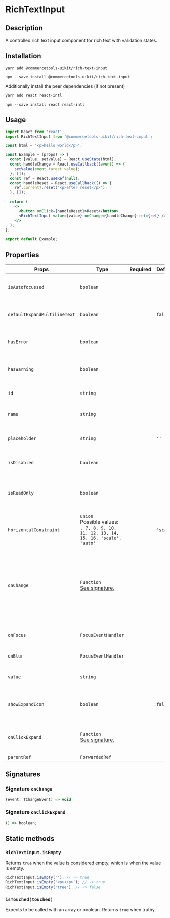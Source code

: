 <!-- THIS IS AN AUTOGENERATED FILE. DO NOT EDIT THIS FILE DIRECTLY. -->
<!-- This file is created by the `yarn generate-readme` script. -->

# RichTextInput

## Description

A controlled rich text input component for rich text with validation states.

## Installation

```
yarn add @commercetools-uikit/rich-text-input
```

```
npm --save install @commercetools-uikit/rich-text-input
```

Additionally install the peer dependencies (if not present)

```
yarn add react react-intl
```

```
npm --save install react react-intl
```

## Usage

```jsx
import React from 'react';
import RichTextInput from '@commercetools-uikit/rich-text-input';

const html = '<p>hello world</p>';

const Example = (props) => {
  const [value, setValue] = React.useState(html);
  const handleChange = React.useCallback((event) => {
    setValue(event.target.value);
  }, []);
  const ref = React.useRef(null);
  const handleReset = React.useCallback(() => {
    ref.current?.reset('<p>after reset</p>');
  }, []);

  return (
    <>
      <button onClick={handleReset}>Reset</button>
      <RichTextInput value={value} onChange={handleChange} ref={ref} />
    </>
  );
};

export default Example;
```

## Properties

| Props                        | Type                                                                                      | Required | Default   | Description                                                                                                               |
| ---------------------------- | ----------------------------------------------------------------------------------------- | :------: | --------- | ------------------------------------------------------------------------------------------------------------------------- |
| `isAutofocussed`             | `boolean`                                                                                 |          |           | Focus the control when it is mounted                                                                                      |
| `defaultExpandMultilineText` | `boolean`                                                                                 |          | `false`   | Expands multiline text input initially                                                                                    |
| `hasError`                   | `boolean`                                                                                 |          |           | Indicates the input field has an error                                                                                    |
| `hasWarning`                 | `boolean`                                                                                 |          |           | Indicates the input field has warning                                                                                     |
| `id`                         | `string`                                                                                  |          |           | Used as the HTML `id` attribute.                                                                                          |
| `name`                       | `string`                                                                                  |          |           | Used as the HTML `name` attribute.                                                                                        |
| `placeholder`                | `string`                                                                                  |          | `''`      | Placeholder value to show in the input field                                                                              |
| `isDisabled`                 | `boolean`                                                                                 |          |           | Disables the rich text input                                                                                              |
| `isReadOnly`                 | `boolean`                                                                                 |          |           | Indicates that the rich text input is displaying read-only content                                                        |
| `horizontalConstraint`       | `union`<br/>Possible values:<br/>`, 7, 8, 9, 10, 11, 12, 13, 14, 15, 16, 'scale', 'auto'` |          | `'scale'` | Horizontal size limit of the input fields                                                                                 |
| `onChange`                   | `Function`<br/>[See signature.](#signature-onChange)                                      |          |           | Called with an event containing the new value. Required when input is not read only. Parent should pass it back as value. |
| `onFocus`                    | `FocusEventHandler`                                                                       |          |           | Called when input is focused                                                                                              |
| `onBlur`                     | `FocusEventHandler`                                                                       |          |           | Called when input is blurred                                                                                              |
| `value`                      | `string`                                                                                  |          |           | Value of the input component.                                                                                             |
| `showExpandIcon`             | `boolean`                                                                                 |          | `false`   | Indicates whether the expand icon should be visible                                                                       |
| `onClickExpand`              | `Function`<br/>[See signature.](#signature-onClickExpand)                                 |          |           | Called when the `expand` button is clicked                                                                                |
| `parentRef`                  | `ForwardedRef`                                                                            |          |           |                                                                                                                           |

## Signatures

### Signature `onChange`

```ts
(event: TChangeEvent) => void
```

### Signature `onClickExpand`

```ts
() => boolean;
```

## Static methods

### `RichTextInput.isEmpty`

Returns `true` when the value is considered empty, which is when the value is empty.

```js
RichTextInput.isEmpty(''); // -> true
RichTextInput.isEmpty('<p></p>'); // -> true
RichTextInput.isEmpty('tree'); // -> false
```

### `isTouched(touched)`

Expects to be called with an array or boolean.
Returns `true` when truthy.
